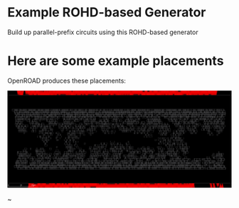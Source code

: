 # Example ROHD-based Generator

Build up parallel-prefix circuits using this ROHD-based generator

# Here are some example placements

OpenROAD produces these placements:

![256-bit Adder with Sklansky Parallel Prefix Unit](images/sklansky_256_placement.png)

~
